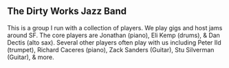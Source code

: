 <div class="container text-center">
  <h2>The Dirty Works Jazz Band</h2>
</div>

This is a group I run with a collection of players. We play gigs and host jams around SF. The core players are Jonathan (piano), Eli Kemp (drums), &  Dan Dectis (alto sax). Several other players often play with us including Peter Ild (trumpet), Richard Caceres (piano), Zack Sanders (Guitar), Stu Silverman (Guitar), & more.

